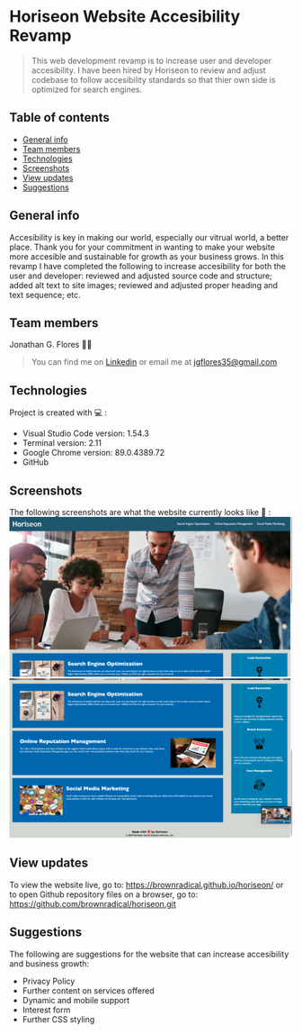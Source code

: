 # Horiseon Website Accesibility Revamp
> This web development revamp is to increase user and developer accesibility. I have been hired by Horiseon to review and adjust codebase to follow accesibility standards so that thier own side is optimized for search engines.

## Table of contents
* [General info](#general-info)
* [Team members](#team-members)
* [Technologies](#technologies)
* [Screenshots](#screenshots)
* [View updates](#view-updates)
* [Suggestions](#suggestions)

## General info
Accesibility is key in making our world, especially our vitrual world, a better place. Thank you for your commitment in wanting to make your website more accesible and sustainable for growth as your business grows. In this revamp I have completed the following to increase accesibility for both the user and developer: reviewed and adjusted source code and structure; added alt text to site images; reviewed and adjusted proper heading and text sequence; etc.

## Team members 
Jonathan G. Flores :technologist: 
>You can find me on [Linkedin](https://www.linkedin.com/in/brownradical "Add me on Linkedin") or email me at <jgflores35@gmail.com>
	
## Technologies 
Project is created with :computer: :
* Visual Studio Code version: 1.54.3
* Terminal version: 2.11
* Google Chrome version: 89.0.4389.72
* GitHub

## Screenshots 
The following screenshots are what the website currently looks like :camera_flash: :
![screenshot of top section of Horiseon website](./assets/images/read-me-pic-1.png)
![screenshot of bottom section of Horiseon website](./assets/images/read-me-pic-2.png)
	
## View updates
To view the website live, go to: https://brownradical.github.io/horiseon/ or to open Github repository files on a browser, go to: https://github.com/brownradical/horiseon.git

## Suggestions
The following are suggestions for the website that can increase accesibility and business growth:
* Privacy Policy
* Further content on services offered
* Dynamic and mobile support
* Interest form
* Further CSS styling